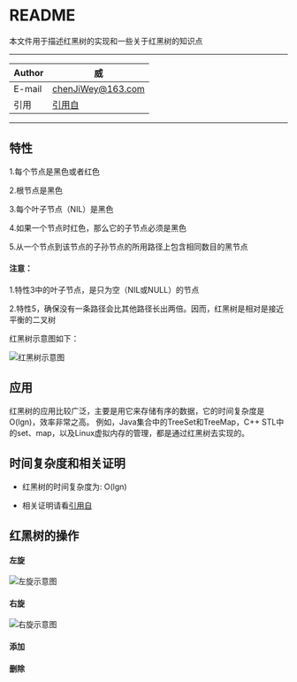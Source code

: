 README
====
本文件用于描述红黑树的实现和一些关于红黑树的知识点

****

|Author|威|
|---|---
|E-mail|chenJiWey@163.com
|引用|[引用自][cnsd1]

****

## 特性

1.每个节点是黑色或者红色

2.根节点是黑色

3.每个叶子节点（NIL）是黑色

4.如果一个节点时红色，那么它的子节点必须是黑色

5.从一个节点到该节点的子孙节点的所用路径上包含相同数目的黑节点

#### 注意：

1.特性3中的叶子节点，是只为空（NIL或NULL）的节点

2.特性5，确保没有一条路径会比其他路径长出两倍。因而，红黑树是相对是接近平衡的二叉树

红黑树示意图如下：

![红黑树示意图][rbtree]

## 应用

红黑树的应用比较广泛，主要是用它来存储有序的数据，它的时间复杂度是O(lgn)，效率非常之高。
例如，Java集合中的TreeSet和TreeMap，C++ STL中的set、map，以及Linux虚拟内存的管理，都是通过红黑树去实现的。

## 时间复杂度和相关证明

* 红黑树的时间复杂度为: O(lgn)

* 相关证明请看[引用自][cnsd1]

## 红黑树的操作

#### 左旋


![左旋示意图][rbtree-left] 

#### 右旋

![右旋示意图][rbtree-right]

#### 添加

#### 删除

[cnsd1]:http://www.cnblogs.com/skywang12345/p/3245399.html "引用自"
[rbtree]:https://images0.cnblogs.com/i/497634/201403/251730074203156.jpg
[rbtree-left]:https://images0.cnblogs.com/i/497634/201403/251733282013849.jpg
[rbtree-right]:https://images0.cnblogs.com/i/497634/201403/251735527958942.jpg
